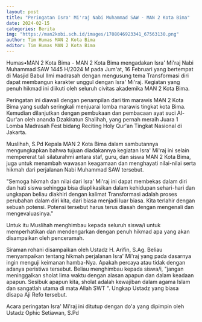 ```yaml
---
layout: post
title: "Peringatan Isra' Mi'raj Nabi Muhammad SAW - MAN 2 Kota Bima"
date: 2024-02-15
categories: Berita
img: "https://man2kobi.sch.id/images/1708046923341_67563130.png"
author: Tim Humas MAN 2 Kota Bima
editor: Tim Humas MAN 2 Kota Bima
---
```



Humas•MAN 2 Kota Bima - MAN 2 Kota Bima mengadakan Isra' Mi'raj Nabi Muhammad SAW 1445 H/2024 M pada Jum'at, 16 Februari yang bertempat di Masjid Babul Ilmi madrasah dengan mengusung tema Transformasi diri dapat membangun karakter unggul dengan Isra' Mi'raj. Kegiatan yang penuh hikmad ini diikuti oleh seluruh civitas akademika MAN 2 Kota Bima.

Peringatan ini diawali dengan penampilan dari tim marawis MAN 2 Kota Bima yang sudah seringkali menjuarai lomba marawis tingkat kota Bima. Kemudian dilanjutkan dengan pembukaan dan pembacaan ayat suci Al-Qur'an oleh ananda Dzakiratun Shalihah, yang pernah meraih Juara 1 Lomba Madrasah Fest bidang Reciting Holy Qur'an Tingkat Nasional di Jakarta.

Muslihah, S.Pd Kepala MAN 2 Kota Bima dalam sambutannya mengungkapkan bahwa tujuan diadakannya kegiatan Isra' Mi'raj ini selain mempererat tali silaturahmi antara staf, guru, dan siswa MAN 2 Kota Bima, juga untuk menambah wawasan keagamaan dan menghayati nilai-nilai serta hikmah dari perjalanan Nabi Muhammad SAW tersebut.

"Semoga hikmah dan nilai dari Isra' Mi'raj ini dapat membekas dalam diri dan hati siswa sehingga bisa diaplikasikan dalam kehidupan sehari-hari dan ungkapan beliau diakhiri dengan kalimat Transformasi adalah proses perubahan dalam diri kita, dari biasa menjadi luar biasa.
Kita terlahir dengan sebuah potensi. Potensi tersebut harus terus diasah dengan mengenali dan mengevaluasinya."

Untuk itu Muslihah menghimbau kepada seluruh siswa/i untuk memperhatikan dan mendengarkan dengan penuh hikmad apa yang akan disampaikan oleh penceramah.

Siraman rohani disampaikan oleh Ustadz H. Arifin, S.Ag. Beliau menyampaikan tentang hikmah perjalanan Isra' Mi'raj yang pada dasarnya ingin menguji keimanan hamba-Nya. Apakah percaya atau tidak dengan adanya peristiwa tersebut. Beliau menghimbau kepada siswa/i, "jangan meninggalkan sholat lima waktu dengan alasan apapun dan dalam keadaan apapun. Sesibuk apapun kita, sholat adalah kewajiban dalam agama Islam dan sangatlah utama di mata Allah SWT ". Ungkap Ustadz yang biasa disapa Aji Refo tersebut.

Acara peringatan Isra' Mi'raj ini ditutup dengan do'a yang dipimpin oleh Ustadz Ophic Setiawan, S.Pd
